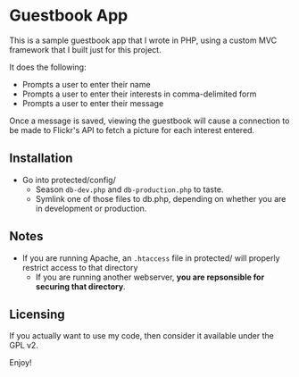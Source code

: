 
# Guestbook App

This is a sample guestbook app that I wrote in PHP, using a custom MVC 
framework that I built just for this project.

It does the following:

- Prompts a user to enter their name
- Prompts a user to enter their interests in comma-delimited form
- Prompts a user to enter their message

Once a message is saved, viewing the guestbook will cause a connection 
to be made to Flickr's API to fetch a picture for each interest entered.

## Installation

- Go into protected/config/
   - Season `db-dev.php` and `db-production.php` to taste.
   - Symlink one of those files to db.php, depending on whether 
		you are in development or production.

## Notes

- If you are running Apache, an `.htaccess` file in protected/ 
	will properly restrict access to that directory
   - If you are running another webserver, **you are repsonsible 
	for securing that directory**.

## Licensing

If you actually want to use my code, then consider it available 
under the GPL v2.

Enjoy!





